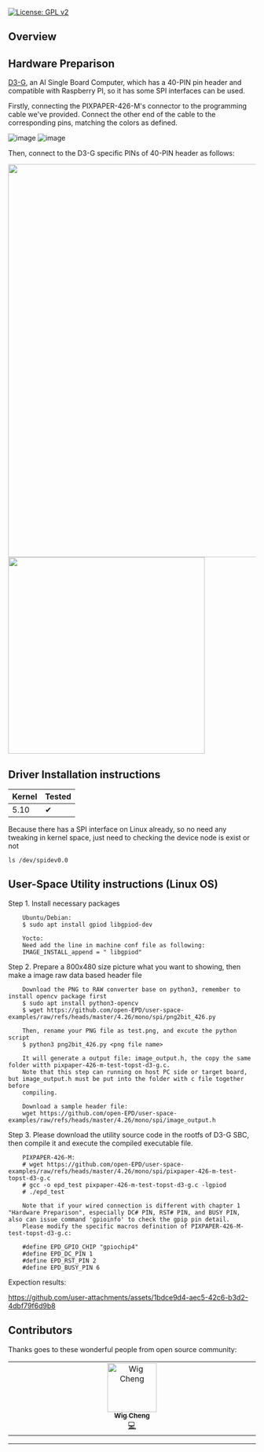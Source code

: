 [![License: GPL v2](https://img.shields.io/badge/License-GPL%20v2-blue.svg)](https://www.gnu.org/licenses/old-licenses/gpl-2.0.en.html)

## Overview

## Hardware Preparison

[D3-G](https://topst.ai/product/g/d3), an AI Single Board Computer, which has a 40-PIN pin header and compatible with Raspberry PI, so it has some SPI interfaces can be used.

Firstly, connecting the PIXPAPER-426-M's connector to the programming cable we've provided. Connect the other end of the cable to the corresponding pins, matching the colors as defined.

![image](https://github.com/user-attachments/assets/af657fcd-c5c5-4a54-b7a7-40c95f902b9c)
![image](https://github.com/user-attachments/assets/6ae059a1-9711-4d93-b800-46bffb24d128)



Then, connect to the D3-G specific PINs of 40-PIN header as follows:

<img src="https://github.com/user-attachments/assets/d401dc80-7faa-4536-b914-a8caaaaeff19" width="800"> <br>
<img src="https://github.com/user-attachments/assets/cfbe02b8-f010-4449-88ae-38e6ea221e81" width="400"> <br>





## Driver Installation instructions

|Kernel|Tested|
|---|---|
| 5.10 |&#10004;|

Because there has a SPI interface on Linux already, so no need any tweaking in kernel space, just need to checking the device node is exist or not <br>

    ls /dev/spidev0.0
 

## User-Space Utility instructions (Linux OS)

Step 1. Install necessary packages

        Ubuntu/Debian:
        $ sudo apt install gpiod libgpiod-dev

        Yocto:
        Need add the line in machine conf file as following:
        IMAGE_INSTALL_append = " libgpiod"


Step 2. Prepare a 800x480 size picture what you want to showing, then make a image raw data based header file

        Download the PNG to RAW converter base on python3, remember to install opencv package first
        $ sudo apt install python3-opencv
        $ wget https://github.com/open-EPD/user-space-examples/raw/refs/heads/master/4.26/mono/spi/png2bit_426.py

        Then, rename your PNG file as test.png, and excute the python script
        $ python3 png2bit_426.py <png file name>

        It will generate a output file: image_output.h, the copy the same folder witth pixpaper-426-m-test-topst-d3-g.c.
        Note that this step can running on host PC side or target board, but image_output.h must be put into the folder with c file together before 
        compiling.

        Download a sample header file:
        wget https://github.com/open-EPD/user-space-examples/raw/refs/heads/master/4.26/mono/spi/image_output.h


Step 3. Please download the utility source code in the rootfs of D3-G SBC, then compile it and execute the compiled executable file.

        PIXPAPER-426-M:
        # wget https://github.com/open-EPD/user-space-examples/raw/refs/heads/master/4.26/mono/spi/pixpaper-426-m-test-topst-d3-g.c
        # gcc -o epd_test pixpaper-426-m-test-topst-d3-g.c -lgpiod
        # ./epd_test

        Note that if your wired connection is different with chapter 1 "Hardware Preparison", especially DC# PIN, RST# PIN, and BUSY PIN, also can issue command 'gpioinfo' to check the gpip pin detail. 
        Please modify the specific macros definition of PIXPAPER-426-M-test-topst-d3-g.c:

        #define EPD_GPIO_CHIP "gpiochip4"
        #define EPD_DC_PIN 1
        #define EPD_RST_PIN 2
        #define EPD_BUSY_PIN 6


Expection results: <br>

https://github.com/user-attachments/assets/1bdce9d4-aec5-42c6-b3d2-4dbf79f6d9b8






## Contributors

Thanks goes to these wonderful people from open source community:

<!-- ALL-CONTRIBUTORS-LIST:START - Do not remove or modify this section -->
<!-- prettier-ignore-start -->
<!-- markdownlint-disable -->
<table>
  <tbody>
    <tr>
        <td align="center" valign="top" width="14.28%"><a href="https://github.com/wigcheng"><img src="https://avatars.githubusercontent.com/u/7148592?v=4" width="100px;" alt="Wig Cheng"/><br /><sub><b>Wig Cheng</b></sub></a><br /><a href="https://github.com/wigcheng/open-epd/commits?author=wigcheng" title="Code">💻</a></td>
    </tr>
  </tbody>
</table>

<!-- markdownlint-restore -->
<!-- prettier-ignore-end -->

<!-- ALL-CONTRIBUTORS-LIST:END -->

---

